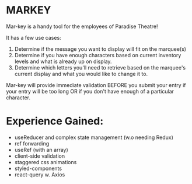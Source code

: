 # MARKEY

Mar-key is a handy tool for the employees of Paradise Theatre!

It has a few use cases:

1. Determine if the message you want to display will fit on the marquee(s)
2. Determine if you have enough characters based on current inventory levels and what is already up on display.
3. Determine which letters you'll need to retrieve based on the marquee's current display and what you would like to change it to.

Mar-key will provide immediate validation BEFORE you submit your entry if your entry will be too long OR if you don't have enough of a particular character.

# Experience Gained:

- useReducer and complex state management (w.o needing Redux)
- ref forwarding
- useRef (with an array)
- client-side validation
- staggered css animations
- styled-components
- react-query w. Axios

